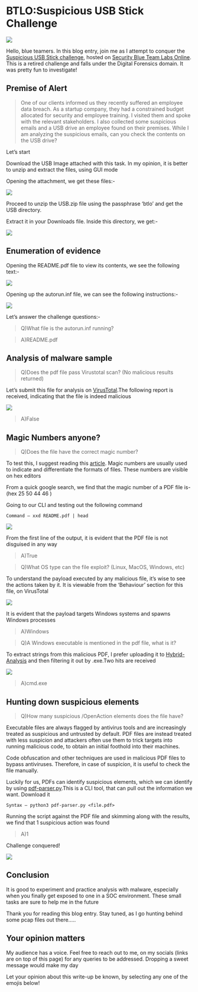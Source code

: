 # BTLO:Suspicious USB Stick Challenge

&#x20;                                     ![](https://cdn-images-1.medium.com/max/1000/1\*Cb6k216iRs34XnDD504KNg.png)

Hello, blue teamers. In this blog entry, join me as I attempt to conquer the [Suspicious USB Stick challenge](https://blueteamlabs.online/home/challenge/5), hosted on [Security Blue Team Labs Online](https://blueteamlabs.online/home). This is a retired challenge and falls under the Digital Forensics domain. It was pretty fun to investigate!

## Premise of Alert

> One of our clients informed us they recently suffered an employee data breach. As a startup company, they had a constrained budget allocated for security and employee training. I visited them and spoke with the relevant stakeholders. I also collected some suspicious emails and a USB drive an employee found on their premises. While I am analyzing the suspicious emails, can you check the contents on the USB drive?

Let’s start

Download the USB Image attached with this task. In my opinion, it is better to unzip and extract the files, using GUI mode

Opening the attachment, we get these files:-

&#x20;                                        ![](https://cdn-images-1.medium.com/max/1000/1\*cHp54X2QybuAdYZoj2\_nxQ.png)

Proceed to unzip the USB.zip file using the passphrase ‘btlo’ and get the USB directory.

Extract it in your Downloads file. Inside this directory, we get:-

&#x20;                                         ![](https://cdn-images-1.medium.com/max/1000/1\*o2EezUCsLkEq5\_VqSnBQsg.png)

## Enumeration of evidence

Opening the README.pdf file to view its contents, we see the following text:-

&#x20;                            ![](https://cdn-images-1.medium.com/max/1000/1\*RK57x1e3CnxXX7u-hdo5Vg.png)

Opening up the autorun.inf file, we can see the following instructions:-

&#x20;                              ![](https://cdn-images-1.medium.com/max/1000/1\*yqu5yguwbU3CuAxAkturyw.png)

Let’s answer the challenge questions:-

> Q)What file is the autorun.inf running?

> A)README.pdf

## Analysis of malware sample

> Q)Does the pdf file pass Virustotal scan? (No malicious results returned)

Let’s submit this file for analysis on [VirusTotal](https://www.virustotal.com/gui/home/upload).The following report is received, indicating that the file is indeed malicious

&#x20;                                     ![](https://cdn-images-1.medium.com/max/1000/1\*wSpAEc4f-ORqUT21Kwj9cA.png)

> A)False

## Magic Numbers anyone?

> Q)Does the file have the correct magic number?

To test this, I suggest reading this [article](https://www.geeksforgeeks.org/working-with-magic-numbers-in-linux/#:\~:text=Some%20files%2C%20however%2C%20do%20not,the%20case%20of%20text%20files%29.\&text=Magic%20numbers%2FFile%20signatures%20are,xxd%27%20command%20as%20mentioned%20below.). Magic numbers are usually used to indicate and differentiate the formats of files. These numbers are visible on hex editors

From a quick google search, we find that the magic number of a PDF file is- (hex 25 50 44 46 )

Going to our CLI and testing out the following command

```
Command — xxd README.pdf | head
```

&#x20;                                        ![](https://cdn-images-1.medium.com/max/1000/1\*UR2ScJrWvMb55uKm0veIMg.png)

From the first line of the output, it is evident that the PDF file is not disguised in any way

> A)True

> Q)What OS type can the file exploit? (Linux, MacOS, Windows, etc)

To understand the payload executed by any malicious file, it’s wise to see the actions taken by it. It is viewable from the ‘Behaviour’ section for this file, on VirusTotal

&#x20;                                    ![](https://cdn-images-1.medium.com/max/1000/1\*Hyw7eexHew3OQPh6\_lr4kA.png)

It is evident that the payload targets Windows systems and spawns Windows processes

> A)Windows

> Q)A Windows executable is mentioned in the pdf file, what is it?

To extract strings from this malicious PDF, I prefer uploading it to [Hybrid-Analysis](https://www.hybrid-analysis.com) and then filtering it out by .exe.Two hits are received

&#x20;                                         ![](https://cdn-images-1.medium.com/max/1000/1\*IsOSt\_cvL51LvptI69txUQ.png)

> A)cmd.exe

## Hunting down suspicious elements

> Q)How many suspicious /OpenAction elements does the file have?

Executable files are always flagged by antivirus tools and are increasingly treated as suspicious and untrusted by default. PDF files are instead treated with less suspicion and attackers often use them to trick targets into running malicious code, to obtain an initial foothold into their machines.

Code obfuscation and other techniques are used in malicious PDF files to bypass antiviruses. Therefore, in case of suspicion, it is useful to check the file manually.

Luckily for us, PDFs can identify suspicious elements, which we can identify by using [pdf-parser.py](https://blog.didierstevens.com/programs/pdf-tools/).This is a CLI tool, that can pull out the information we want. Download it

```
Syntax — python3 pdf-parser.py <file.pdf>
```

Running the script against the PDF file and skimming along with the results, we find that 1 suspicious action was found

> A)1

Challenge conquered!

&#x20;                                       ![](https://cdn-images-1.medium.com/max/1000/1\*7wigTigZwWkDbMXjb6z6pA.png)

## Conclusion

It is good to experiment and practice analysis with malware, especially when you finally get exposed to one in a SOC environment. These small tasks are sure to help me in the future

Thank you for reading this blog entry. Stay tuned, as I go hunting behind some pcap files out there.....

## Your opinion matters

My audience has a voice. Feel free to reach out to me, on my socials (links are on top of this page) for any queries to be addressed. Dropping a sweet message would make my day

Let your opinion about this write-up be known, by selecting any one of the emojis below!
